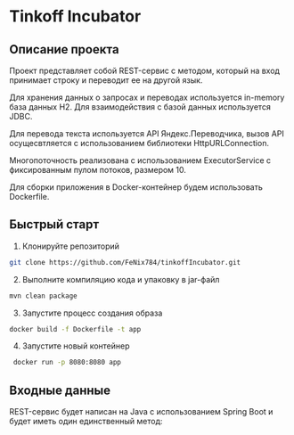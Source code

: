 # Tinkoff Incubator

## Описание проекта

Проект представляет собой REST-сервис с методом, который на вход принимает строку и переводит ее на другой язык.

Для хранения данных о запросах и переводах используется in-memory база данных H2. Для взаимодействия с базой данных используется JDBC.

Для перевода текста используется API Яндекс.Переводчика, вызов API осущесвтляется с использованием библиотеки HttpURLConnection.

Многопоточность реализована с использованием ExecutorService с фиксированным пулом потоков, размером 10.

Для сборки приложения в Docker-контейнер будем использовать Dockerfile.

## Быстрый старт

1. Клонируйте репозиторий
```sh 
git clone https://github.com/FeNix784/tinkoffIncubator.git
```
   
2. Выполните компиляцию кода и упаковку в jar-файл
```sh 
mvn clean package
```

3. Запустите процесс создания образа
```sh 
docker build -f Dockerfile -t app
```

4. Запустите новый контейнер 
```sh 
 docker run -p 8080:8080 app
```

## Входные данные
REST-сервис будет написан на Java с использованием Spring Boot и будет иметь один единственный метод:
